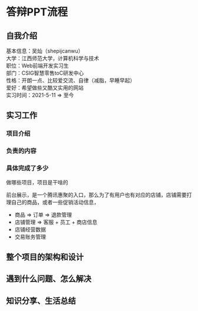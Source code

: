 # 答辩PPT流程

## 自我介绍
基本信息：吴灿（shepijcanwu）    
大学：江西师范大学，计算机科学与技术    
职位：Web前端开发实习生     
部门：CSIG智慧零售toC研发中心  
性格：开朗一点、比较爱交流、自律（减脂，早睡早起）    
爱好：希望做些又酷又实用的网站      
实习时间：2021-5-11 => 至今     

## 实习工作

### 项目介绍


### 负责的内容

### 具体完成了多少
做哪些项目，项目是干啥的

前台展示，是一个腾讯惠聚的入口，那么为了有用户也有对应的店铺，店铺需要打理自己的商品，或者一些促销活动信息，
- 商品 => 订单 => 退款管理
- 店铺管理 => 客服 + 员工 + 商店信息
- 店铺经营数据
- 交易账务管理


## 整个项目的架构和设计


## 遇到什么问题、怎么解决

## 知识分享、生活总结


 